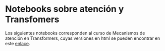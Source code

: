 # Notebooks sobre atención y Transfomers

Los siguientes notebooks corresponden al curso de Mecanismos de atención en Transformers, cuyas versiones en html se pueden encontrar en este <a href="https://victormijangosdelacruz.github.io/MecanismosAtencion/">enlace</a>.
